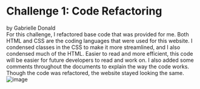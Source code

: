 # Challenge 1: Code Refactoring
by Gabrielle Donald<br/>
For this challenge, I refactored base code that was provided for me. Both HTML and CSS are the coding languages that were used for this website. I condensed classes in the CSS to make it more streamlined, and I also condensed much of the HTML. Easier to read and more efficient, this code will be easier for future developers to read and work on. I also added some comments throughout the documents to explain the way the code works. Though the code was refactored, the website stayed looking the same. <br/>
![image](https://user-images.githubusercontent.com/88753098/131238723-68dc6456-3039-4989-a095-917c88c0015d.png)
